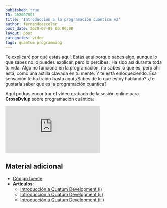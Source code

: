 ```yaml
---
published: true
ID: 202007091
title: 'Introducción a la programación cuántica v2'
author: fernandoescolar
post_date: 2020-07-09 00:00:00
layout: post
categories: video
tags: quantum programming
---
```


Te explicaré por qué estás aquí. Estás aquí porque sabes algo, aunque lo que sabes no lo puedes explicar, pero lo percibes. Ha sido así durante toda tu vida. Algo no funciona en la programación, no sabes lo que es, pero ahí está, como una astilla clavada en tu mente. Y te está enloqueciendo. Esa sensación te ha traído hasta aquí ¿Sabes de lo que estoy hablando? ¿Te gustaría saber qué es la programación cuántica?<!--break-->

Aquí podrás encontrar el vídeo grabado de la sesión online para **CrossDvlup** sobre programación cuántica:

<iframe class="youtube" src="https://www.youtube.com/embed/a8x38vCwwQQ" frameborder="0" allow="accelerometer; autoplay; encrypted-media; gyroscope; picture-in-picture" allowfullscreen></iframe>

## Material adicional

- [Código fuente](https://github.com/fernandoescolar/quantum-demo)
- **Artículos**:
  - [Introducción a Quatum Development (i)](/2019/05/10/introduccion-quatum-development/)
  - [Introducción a Quatum Development (ii)](/2019/05/23/introduccion-quatum-development-ii/)
  - [Introducción a Quatum Development (iii)](/2019/05/29/introduccion-quatum-development-iii/)
